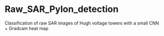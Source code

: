 # Raw_SAR_Pylon_detection
Classification of raw SAR images of Hugh voltage towers with a small CNN + Gradcam heat map 
